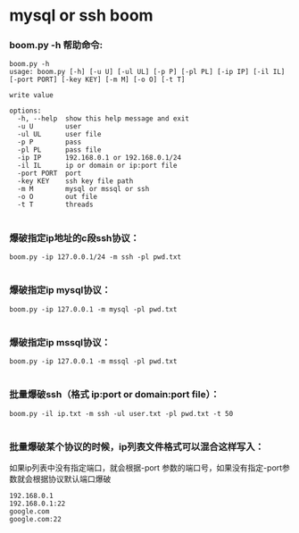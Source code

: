 # mysql or ssh boom

### boom.py -h 帮助命令:
```
boom.py -h
usage: boom.py [-h] [-u U] [-ul UL] [-p P] [-pl PL] [-ip IP] [-il IL] [-port PORT] [-key KEY] [-m M] [-o O] [-t T]

write value

options:
  -h, --help  show this help message and exit
  -u U        user
  -ul UL      user file
  -p P        pass
  -pl PL      pass file
  -ip IP      192.168.0.1 or 192.168.0.1/24
  -il IL      ip or domain or ip:port file
  -port PORT  port
  -key KEY    ssh key file path
  -m M        mysql or mssql or ssh
  -o O        out file
  -t T        threads
```
#
### 爆破指定ip地址的c段ssh协议：
```
boom.py -ip 127.0.0.1/24 -m ssh -pl pwd.txt

```
#
### 爆破指定ip mysql协议：
```
boom.py -ip 127.0.0.1 -m mysql -pl pwd.txt

```
#
### 爆破指定ip mssql协议：
```
boom.py -ip 127.0.0.1 -m mssql -pl pwd.txt

```
#
### 批量爆破ssh（格式  ip:port or domain:port file）：
```
boom.py -il ip.txt -m ssh -ul user.txt -pl pwd.txt -t 50

```
#
### 批量爆破某个协议的时候，ip列表文件格式可以混合这样写入：
如果ip列表中没有指定端口，就会根据-port 参数的端口号，如果没有指定-port参数就会根据协议默认端口爆破
```
192.168.0.1
192.168.0.1:22
google.com
google.com:22
```
